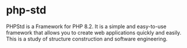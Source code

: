 # php-std
PHPStd is a Framework for PHP 8.2. It is a simple and easy-to-use framework that allows you to create web applications quickly and easily. This is a study of structure construction and software engineering.
